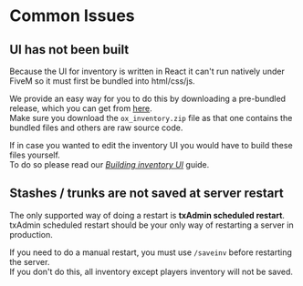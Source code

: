 # Common Issues

## UI has not been built

Because the UI for inventory is written in React it can't run natively under FiveM so it must first be bundled into html/css/js.

We provide an easy way for you to do this by downloading a pre-bundled release, which you can get from [here](https://github.com/overextended/ox_inventory/releases/latest).  
Make sure you download the `ox_inventory.zip` file as that one contains the bundled files and others are raw source code.

If in case you wanted to edit the inventory UI you would have to build these files yourself.  
To do so please read our [_Building inventory UI_](../Guides/inventory_ui.md) guide.

## Stashes / trunks are not saved at server restart

The only supported way of doing a restart is **txAdmin scheduled restart**.  
txAdmin scheduled restart should be your only way of restarting a server in production.

If you need to do a manual restart, you must use `/saveinv` before restarting the server.  
If you don't do this, all inventory except players inventory will not be saved.
